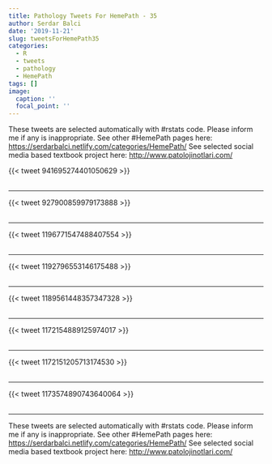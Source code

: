 ```yaml
---
title: Pathology Tweets For HemePath - 35
author: Serdar Balci
date: '2019-11-21'
slug: tweetsForHemePath35
categories:
  - R
  - tweets
  - pathology
  - HemePath
tags: []
image:
  caption: ''
  focal_point: ''
---
```



These tweets are selected automatically with #rstats code. Please inform me if any is inappropriate.
See other #HemePath pages here: https://serdarbalci.netlify.com/categories/HemePath/ 
See selected social media based textbook project here: http://www.patolojinotlari.com/

{{< tweet 941695274401050629 >}}
<br>
<br>
<hr>
{{< tweet 927900859979173888 >}}
<br>
<br>
<hr>
{{< tweet 1196771547488407554 >}}
<br>
<br>
<hr>
{{< tweet 1192796553146175488 >}}
<br>
<br>
<hr>
{{< tweet 1189561448357347328 >}}
<br>
<br>
<hr>
{{< tweet 1172154889125974017 >}}
<br>
<br>
<hr>
{{< tweet 1172151205713174530 >}}
<br>
<br>
<hr>
{{< tweet 1173574890743640064 >}}
<br>
<br>
<hr>


These tweets are selected automatically with #rstats code. Please inform me if any is inappropriate.
See other #HemePath pages here: https://serdarbalci.netlify.com/categories/HemePath/ 
See selected social media based textbook project here: http://www.patolojinotlari.com/
